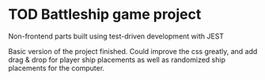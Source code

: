 # TOD Battleship game project
Non-frontend parts built using test-driven development with JEST

Basic version of the project finished. Could improve the css greatly, and add drag & drop for player ship placements as well as randomized ship placements for the computer.




